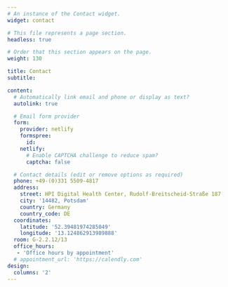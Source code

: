 ```yaml
---
# An instance of the Contact widget.
widget: contact

# This file represents a page section.
headless: true

# Order that this section appears on the page.
weight: 130

title: Contact
subtitle:

content:
  # Automatically link email and phone or display as text?
  autolink: true

  # Email form provider
  form:
    provider: netlify
    formspree:
      id:
    netlify:
      # Enable CAPTCHA challenge to reduce spam?
      captcha: false

  # Contact details (edit or remove options as required)
  phone: +49-(0)331 5509-4817
  address:
    street: HPI Digital Health Center, Rudolf-Breitscheid-Straße 187
    city: '14482, Potsdam'
    country: Germany
    country_code: DE
  coordinates:
    latitude: '52.39481974285049'
    longitude: '13.124862913989888'
  room: G-2.2.12/13
  office_hours:
   - 'Office hours by appointment'
  # appointment_url: 'https://calendly.com'
design:
  columns: '2'
---
```

